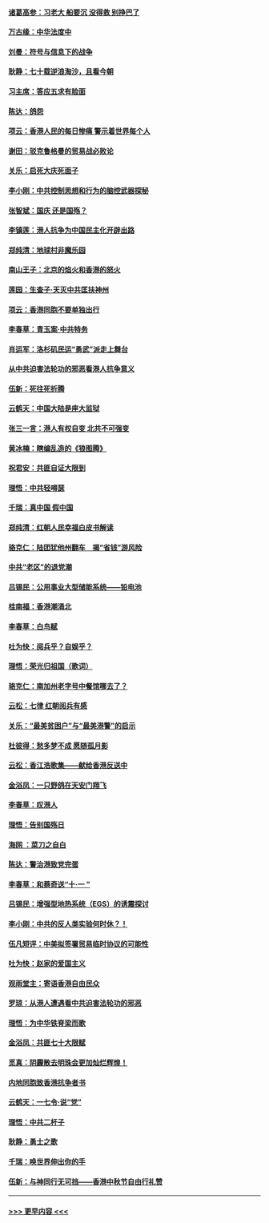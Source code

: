 #### [诸葛高参：习老大 船要沉 没得救 别挣巴了](../pages/nsc993/n11566976.md?t=10040555) 
#### [万古缘：中华法度中](../pages/nsc993/n11566726.md?t=10040555) 
#### [刘曼：符号与信息下的战争](../pages/nsc993/n11564655.md?t=10040555) 
#### [耿静：七十载逆浪淘沙，且看今朝](../pages/nsc993/n11564520.md?t=10040555) 
#### [习主席：答应五求有脸面](../pages/nsc993/n11563953.md?t=10040555) 
#### [陈达：鸽怨](../pages/nsc993/n11561879.md?t=10040555) 
#### [项云：香港人民的每日惨痛  警示着世界每个人](../pages/nsc993/n11559273.md?t=10040555) 
#### [谢田：驳克鲁格曼的贸易战必败论](../pages/nsc993/n11555840.md?t=10040555) 
#### [关乐：启死大庆死面子](../pages/nsc993/n11556823.md?t=10040555) 
#### [李小刚：中共控制思想和行为的脑控武器探秘](../pages/nsc993/n11556776.md?t=10040555) 
#### [张智斌：国庆  还是国殇？](../pages/nsc993/n11556617.md?t=10040555) 
#### [李镇莲：港人抗争为中国民主化开辟出路](../pages/nsc993/n11556570.md?t=10040555) 
#### [郑纯清：地球村非魔乐园](../pages/nsc993/n11555415.md?t=10040555) 
#### [南山王子：北京的焰火和香港的怒火](../pages/nsc993/n11555318.md?t=10040555) 
#### [莲园：生查子·天灭中共匡扶神州](../pages/nsc993/n11555302.md?t=10040555) 
#### [项云：香港同胞不要单独出行](../pages/nsc993/n11555276.md?t=10040555) 
#### [李春草：青玉案‧中共特务](../pages/nsc993/n11552356.md?t=10040555) 
#### [肖运军：洛杉矶民运“勇武”派走上舞台](../pages/nsc993/n11551595.md?t=10040555) 
#### [从中共迫害法轮功的邪恶看港人抗争意义](../pages/nsc993/n11540858.md?t=10040555) 
#### [伍新：死往死折腾](../pages/nsc993/n11550174.md?t=10040555) 
#### [云鹤天：中国大陆是座大监狱](../pages/nsc993/n11550155.md?t=10040555) 
#### [张三一言：港人有权自变 北共不可强变](../pages/nsc993/n11550132.md?t=10040555) 
#### [黄冰楠：瞎编乱造的《狼图腾》](../pages/nsc993/n11550082.md?t=10040555) 
#### [祝君安：共匪自证大限到](../pages/nsc993/n11550041.md?t=10040555) 
#### [理悟：中共轻嘚瑟](../pages/nsc993/n11547978.md?t=10040555) 
#### [千瑞：真中国 假中国](../pages/nsc993/n11547865.md?t=10040555) 
#### [郑纯清：红朝人民幸福白皮书解读](../pages/nsc993/n11547499.md?t=10040555) 
#### [骆克仁：陆团犹他州翻车　揭“省钱”游风险](../pages/nsc993/n11546977.md?t=10040555) 
#### [中共“老区”的退党潮](../pages/nsc993/n11545995.md?t=10040555) 
#### [吕锡民：公用事业大型储能系统——铅电池](../pages/nsc993/n11545701.md?t=10040555) 
#### [桂南福：香港潮涌北](../pages/nsc993/n11545682.md?t=10040555) 
#### [李春草：白鸟赋](../pages/nsc993/n11545663.md?t=10040555) 
#### [吐为快：阅兵乎？自娱乎？](../pages/nsc993/n11545625.md?t=10040555) 
#### [理悟：荣光归祖国（歌词）](../pages/nsc993/n11545616.md?t=10040555) 
#### [骆克仁：南加州老字号中餐馆哪去了？](../pages/nsc993/n11545120.md?t=10040555) 
#### [云松：七律 红朝阅兵有感](../pages/nsc993/n11542394.md?t=10040555) 
#### [关乐：“最美贫困户”与“最美港警”的启示](../pages/nsc993/n11542252.md?t=10040555) 
#### [杜彼得：愁多梦不成 愿随孤月影](../pages/nsc993/n11540296.md?t=10040555) 
#### [云松：香江浩歌集——献给香港反送中](../pages/nsc993/n11540149.md?t=10040555) 
#### [金浴凤：一只野鸽在天安门翔飞](../pages/nsc993/n11540280.md?t=10040555) 
#### [李春草：叹港人](../pages/nsc993/n11540119.md?t=10040555) 
#### [理悟：告别国殇日](../pages/nsc993/n11539610.md?t=10040555) 
#### [海网 ：菜刀之自白](../pages/nsc993/n11539597.md?t=10040555) 
#### [陈达：警治港致党完蛋](../pages/nsc993/n11538127.md?t=10040555) 
#### [李春草：和蔡奇送“十·一 ”](../pages/nsc993/n11537810.md?t=10040555) 
#### [吕锡民：增强型地热系统（EGS）的诱震探讨](../pages/nsc993/n11537765.md?t=10040555) 
#### [李小刚：中共的反人类实验何时休？！](../pages/nsc993/n11537669.md?t=10040555) 
#### [伍凡短评：中美拟签署贸易临时协议的可能性](../pages/nsc993/n11536773.md?t=10040555) 
#### [吐为快：赵家的爱国主义](../pages/nsc993/n11536750.md?t=10040555) 
#### [观雨堂主：寄语香港自由民众](../pages/nsc993/n11536735.md?t=10040555) 
#### [罗琼：从港人遭遇看中共迫害法轮功的邪恶](../pages/nsc993/n11507862.md?t=10040555) 
#### [理悟：为中华铁脊梁而歌](../pages/nsc993/n11534458.md?t=10040555) 
#### [金浴凤：共匪七十大限赋](../pages/nsc993/n11534434.md?t=10040555) 
#### [觅真：阴霾散去明珠会更加灿烂辉煌！](../pages/nsc993/n11531858.md?t=10040555) 
#### [内地同胞致香港抗争者书](../pages/nsc993/n11531645.md?t=10040555) 
#### [云鹤天：一七令‧说“党”](../pages/nsc993/n11529099.md?t=10040555) 
#### [理悟：中共二杆子](../pages/nsc993/n11529046.md?t=10040555) 
#### [耿静：勇士之歌](../pages/nsc993/n11527562.md?t=10040555) 
#### [千瑞：唤世界伸出你的手](../pages/nsc993/n11526942.md?t=10040555) 
#### [伍新：与神同行无可挡——香港中秋节自由行礼赞](../pages/nsc993/n11526801.md?t=10040555) 

----
#### [ >>> 更早内容 <<< ](../indexes/nsc993-earlier.md)
